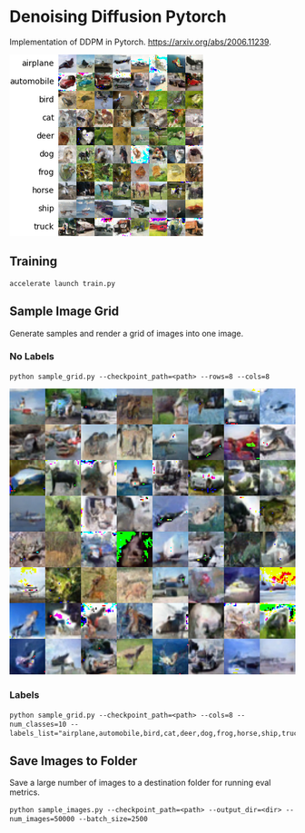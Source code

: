 # Denoising Diffusion Pytorch
Implementation of DDPM in Pytorch. https://arxiv.org/abs/2006.11239.

![](examples/dropout_0.5_classes_10_lr_0.0002_timesteps_1000_warmup_1000_label_True_attn_True_act_relu_preact_True_zero_20240819_49_800000_128_1000.png)

## Training
```
accelerate launch train.py
```

## Sample Image Grid
Generate samples and render a grid of images into one image.

### No Labels
```
python sample_grid.py --checkpoint_path=<path> --rows=8 --cols=8
```
![](examples/20240819_8x8.png)

### Labels
```
python sample_grid.py --checkpoint_path=<path> --cols=8 --num_classes=10 --labels_list="airplane,automobile,bird,cat,deer,dog,frog,horse,ship,truck"
```


## Save Images to Folder
Save a large number of images to a destination folder for running eval metrics.
```
python sample_images.py --checkpoint_path=<path> --output_dir=<dir> --num_images=50000 --batch_size=2500
```
